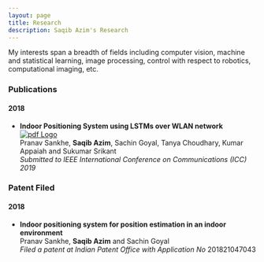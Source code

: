 ```yaml
---
layout: page
title: Research
description: Saqib Azim's Research
---
```


<!-- #### Will be updated soon :) -->
My interests span a breadth of fields including computer vision, machine and statistical learning, image processing, control with respect to robotics, computational imaging, etc.

### Publications
#### 2018
* **Indoor Positioning System using LSTMs over WLAN network** [![pdf Logo]({{BASE_PATH}}/assets/pdf_favicon.ico)]({{BASE_PATH}}/assets/Indoor_Positioning_System_using_LSTMs_over_WLAN_Network.pdf)<br>
Pranav Sankhe, **Saqib Azim**, Sachin Goyal, Tanya Choudhary, Kumar Appaiah and Sukumar Srikant<br>
_Submitted to IEEE International Conference on Communications (ICC) 2019_<br>

### Patent Filed
#### 2018
* **Indoor positioning system for position estimation in an indoor environment**<br>
Pranav Sankhe, **Saqib Azim** and Sachin Goyal<br>
*Filed a patent at Indian Patent Office with Application No* 201821047043<br>